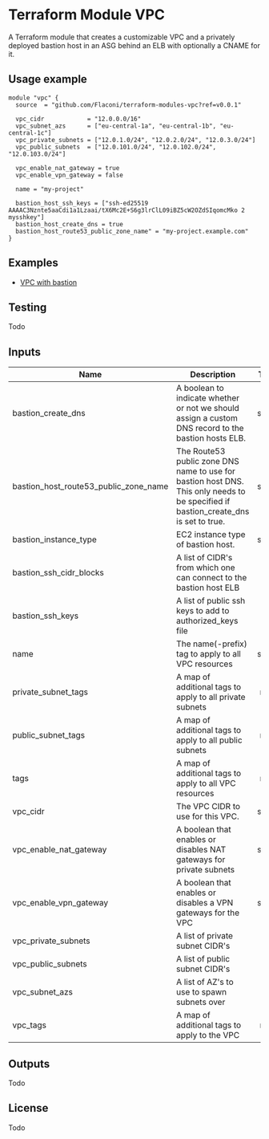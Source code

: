 # Terraform Module VPC

A Terraform module that creates a customizable VPC and a privately deployed bastion host in an ASG
behind an ELB with optionally a CNAME for it.

## Usage example

```hcl
module "vpc" {
  source  = "github.com/Flaconi/terraform-modules-vpc?ref=v0.0.1"

  vpc_cidr            = "12.0.0.0/16"
  vpc_subnet_azs      = ["eu-central-1a", "eu-central-1b", "eu-central-1c"]
  vpc_private_subnets = ["12.0.1.0/24", "12.0.2.0/24", "12.0.3.0/24"]
  vpc_public_subnets  = ["12.0.101.0/24", "12.0.102.0/24", "12.0.103.0/24"]

  vpc_enable_nat_gateway = true
  vpc_enable_vpn_gateway = false

  name = "my-project"

  bastion_host_ssh_keys = ["ssh-ed25519 AAAAC3Nznte5aaCdi1a1Lzaai/tX6Mc2E+S6g3lrClL09iBZ5cW2OZdSIqomcMko 2 mysshkey"]
  bastion_host_create_dns = true
  bastion_host_route53_public_zone_name" = "my-project.example.com"
}
```

## Examples

* [VPC with bastion](examples/vpc-with-bastion/)

## Testing

Todo

## Inputs

| Name | Description | Type | Default | Required |
|------|-------------|:----:|:-----:|:-----:|
| bastion_create_dns | A boolean to indicate whether or not we should assign a custom DNS record to the bastion hosts ELB. | string | `true` | no |
| bastion_host_route53_public_zone_name | The Route53 public zone DNS name to use for bastion host DNS. This only needs to be specified if bastion_create_dns is set to true. | string | `` | no |
| bastion_instance_type | EC2 instance type of bastion host. | string | `t2.micro` | no |
| bastion_ssh_cidr_blocks | A list of CIDR's from which one can connect to the bastion host ELB | list | `<list>` | no |
| bastion_ssh_keys | A list of public ssh keys to add to authorized_keys file | list | - | yes |
| name | The name(-prefix) tag to apply to all VPC resources | string | - | yes |
| private_subnet_tags | A map of additional tags to apply to all private subnets | map | `<map>` | no |
| public_subnet_tags | A map of additional tags to apply to all public subnets | map | `<map>` | no |
| tags | A map of additional tags to apply to all VPC resources | map | `<map>` | no |
| vpc_cidr | The VPC CIDR to use for this VPC. | string | - | yes |
| vpc_enable_nat_gateway | A boolean that enables or disables NAT gateways for private subnets | string | - | yes |
| vpc_enable_vpn_gateway | A boolean that enables or disables a VPN gateways for the VPC | string | - | yes |
| vpc_private_subnets | A list of private subnet CIDR's | list | - | yes |
| vpc_public_subnets | A list of public subnet CIDR's | list | - | yes |
| vpc_subnet_azs | A list of AZ's to use to spawn subnets over | list | - | yes |
| vpc_tags | A map of additional tags to apply to the VPC | map | `<map>` | no |

## Outputs

Todo

## License

Todo

